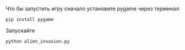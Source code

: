 Что бы запустить игру сначало установите pygame через терминал
    
    pip install pygame

Запускайте
    
    python alien_invasion.py